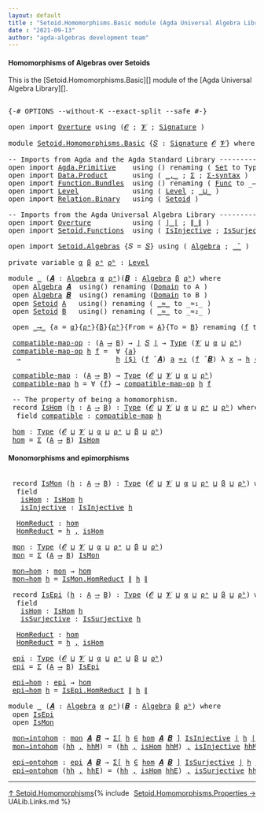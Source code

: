 ```yaml
---
layout: default
title : "Setoid.Homomorphisms.Basic module (Agda Universal Algebra Library)"
date : "2021-09-13"
author: "agda-algebras development team"
---
```


#### <a id="homomorphisms-of-algebras-over-setoids">Homomorphisms of Algebras over Setoids</a>

This is the [Setoid.Homomorphisms.Basic][] module of the [Agda Universal Algebra Library][].

<pre class="Agda">

<a id="368" class="Symbol">{-#</a> <a id="372" class="Keyword">OPTIONS</a> <a id="380" class="Pragma">--without-K</a> <a id="392" class="Pragma">--exact-split</a> <a id="406" class="Pragma">--safe</a> <a id="413" class="Symbol">#-}</a>

<a id="418" class="Keyword">open</a> <a id="423" class="Keyword">import</a> <a id="430" href="Overture.html" class="Module">Overture</a> <a id="439" class="Keyword">using</a> <a id="445" class="Symbol">(</a><a id="446" href="Overture.Signatures.html#648" class="Generalizable">𝓞</a> <a id="448" class="Symbol">;</a> <a id="450" href="Overture.Signatures.html#650" class="Generalizable">𝓥</a> <a id="452" class="Symbol">;</a> <a id="454" href="Overture.Signatures.html#3282" class="Function">Signature</a> <a id="464" class="Symbol">)</a>

<a id="467" class="Keyword">module</a> <a id="474" href="Setoid.Homomorphisms.Basic.html" class="Module">Setoid.Homomorphisms.Basic</a> <a id="501" class="Symbol">{</a><a id="502" href="Setoid.Homomorphisms.Basic.html#502" class="Bound">𝑆</a> <a id="504" class="Symbol">:</a> <a id="506" href="Overture.Signatures.html#3282" class="Function">Signature</a> <a id="516" href="Overture.Signatures.html#648" class="Generalizable">𝓞</a> <a id="518" href="Overture.Signatures.html#650" class="Generalizable">𝓥</a><a id="519" class="Symbol">}</a> <a id="521" class="Keyword">where</a>

<a id="528" class="Comment">-- Imports from Agda and the Agda Standard Library ------------------------------</a>
<a id="610" class="Keyword">open</a> <a id="615" class="Keyword">import</a> <a id="622" href="Agda.Primitive.html" class="Module">Agda.Primitive</a>    <a id="640" class="Keyword">using</a> <a id="646" class="Symbol">()</a> <a id="649" class="Keyword">renaming</a> <a id="658" class="Symbol">(</a> <a id="660" href="Agda.Primitive.html#326" class="Primitive">Set</a> <a id="664" class="Symbol">to</a> <a id="667" class="Primitive">Type</a> <a id="672" class="Symbol">)</a>
<a id="674" class="Keyword">open</a> <a id="679" class="Keyword">import</a> <a id="686" href="Data.Product.html" class="Module">Data.Product</a>      <a id="704" class="Keyword">using</a> <a id="710" class="Symbol">(</a> <a id="712" href="Agda.Builtin.Sigma.html#236" class="InductiveConstructor Operator">_,_</a> <a id="716" class="Symbol">;</a> <a id="718" href="Agda.Builtin.Sigma.html#166" class="Record">Σ</a> <a id="720" class="Symbol">;</a> <a id="722" href="Data.Product.html#916" class="Function">Σ-syntax</a> <a id="731" class="Symbol">)</a>
<a id="733" class="Keyword">open</a> <a id="738" class="Keyword">import</a> <a id="745" href="Function.Bundles.html" class="Module">Function.Bundles</a>  <a id="763" class="Keyword">using</a> <a id="769" class="Symbol">()</a> <a id="772" class="Keyword">renaming</a> <a id="781" class="Symbol">(</a> <a id="783" href="Function.Bundles.html#1868" class="Record">Func</a> <a id="788" class="Symbol">to</a> <a id="791" class="Record">_⟶_</a> <a id="795" class="Symbol">)</a>
<a id="797" class="Keyword">open</a> <a id="802" class="Keyword">import</a> <a id="809" href="Level.html" class="Module">Level</a>             <a id="827" class="Keyword">using</a> <a id="833" class="Symbol">(</a> <a id="835" href="Agda.Primitive.html#597" class="Postulate">Level</a> <a id="841" class="Symbol">;</a> <a id="843" href="Agda.Primitive.html#810" class="Primitive Operator">_⊔_</a> <a id="847" class="Symbol">)</a>
<a id="849" class="Keyword">open</a> <a id="854" class="Keyword">import</a> <a id="861" href="Relation.Binary.html" class="Module">Relation.Binary</a>   <a id="879" class="Keyword">using</a> <a id="885" class="Symbol">(</a> <a id="887" href="Relation.Binary.Bundles.html#1009" class="Record">Setoid</a> <a id="894" class="Symbol">)</a>

<a id="897" class="Comment">-- Imports from the Agda Universal Algebra Library ---------------------------</a>
<a id="976" class="Keyword">open</a> <a id="981" class="Keyword">import</a> <a id="988" href="Overture.html" class="Module">Overture</a>          <a id="1006" class="Keyword">using</a> <a id="1012" class="Symbol">(</a> <a id="1014" href="Overture.Basic.html#4326" class="Function Operator">∣_∣</a> <a id="1018" class="Symbol">;</a> <a id="1020" href="Overture.Basic.html#4364" class="Function Operator">∥_∥</a> <a id="1024" class="Symbol">)</a>
<a id="1026" class="Keyword">open</a> <a id="1031" class="Keyword">import</a> <a id="1038" href="Setoid.Functions.html" class="Module">Setoid.Functions</a>  <a id="1056" class="Keyword">using</a> <a id="1062" class="Symbol">(</a> <a id="1064" href="Setoid.Functions.Injective.html#2164" class="Function">IsInjective</a> <a id="1076" class="Symbol">;</a> <a id="1078" href="Setoid.Functions.Surjective.html#2057" class="Function">IsSurjective</a> <a id="1091" class="Symbol">)</a>

<a id="1094" class="Keyword">open</a> <a id="1099" class="Keyword">import</a> <a id="1106" href="Setoid.Algebras.html" class="Module">Setoid.Algebras</a> <a id="1122" class="Symbol">{</a><a id="1123" class="Argument">𝑆</a> <a id="1125" class="Symbol">=</a> <a id="1127" href="Setoid.Homomorphisms.Basic.html#502" class="Bound">𝑆</a><a id="1128" class="Symbol">}</a> <a id="1130" class="Keyword">using</a> <a id="1136" class="Symbol">(</a> <a id="1138" href="Setoid.Algebras.Basic.html#2837" class="Record">Algebra</a> <a id="1146" class="Symbol">;</a> <a id="1148" href="Setoid.Algebras.Basic.html#3776" class="Function Operator">_̂_</a> <a id="1152" class="Symbol">)</a>

<a id="1155" class="Keyword">private</a> <a id="1163" class="Keyword">variable</a> <a id="1172" href="Setoid.Homomorphisms.Basic.html#1172" class="Generalizable">α</a> <a id="1174" href="Setoid.Homomorphisms.Basic.html#1174" class="Generalizable">β</a> <a id="1176" href="Setoid.Homomorphisms.Basic.html#1176" class="Generalizable">ρᵃ</a> <a id="1179" href="Setoid.Homomorphisms.Basic.html#1179" class="Generalizable">ρᵇ</a> <a id="1182" class="Symbol">:</a> <a id="1184" href="Agda.Primitive.html#597" class="Postulate">Level</a>

<a id="1191" class="Keyword">module</a> <a id="1198" href="Setoid.Homomorphisms.Basic.html#1198" class="Module">_</a> <a id="1200" class="Symbol">(</a><a id="1201" href="Setoid.Homomorphisms.Basic.html#1201" class="Bound">𝑨</a> <a id="1203" class="Symbol">:</a> <a id="1205" href="Setoid.Algebras.Basic.html#2837" class="Record">Algebra</a> <a id="1213" href="Setoid.Homomorphisms.Basic.html#1172" class="Generalizable">α</a> <a id="1215" href="Setoid.Homomorphisms.Basic.html#1176" class="Generalizable">ρᵃ</a><a id="1217" class="Symbol">)(</a><a id="1219" href="Setoid.Homomorphisms.Basic.html#1219" class="Bound">𝑩</a> <a id="1221" class="Symbol">:</a> <a id="1223" href="Setoid.Algebras.Basic.html#2837" class="Record">Algebra</a> <a id="1231" href="Setoid.Homomorphisms.Basic.html#1174" class="Generalizable">β</a> <a id="1233" href="Setoid.Homomorphisms.Basic.html#1179" class="Generalizable">ρᵇ</a><a id="1235" class="Symbol">)</a> <a id="1237" class="Keyword">where</a>
 <a id="1244" class="Keyword">open</a> <a id="1249" href="Setoid.Algebras.Basic.html#2837" class="Module">Algebra</a> <a id="1257" href="Setoid.Homomorphisms.Basic.html#1201" class="Bound">𝑨</a>  <a id="1260" class="Keyword">using</a><a id="1265" class="Symbol">()</a> <a id="1268" class="Keyword">renaming</a> <a id="1277" class="Symbol">(</a><a id="1278" href="Setoid.Algebras.Basic.html#2894" class="Field">Domain</a> <a id="1285" class="Symbol">to</a> <a id="1288" class="Field">A</a> <a id="1290" class="Symbol">)</a>
 <a id="1293" class="Keyword">open</a> <a id="1298" href="Setoid.Algebras.Basic.html#2837" class="Module">Algebra</a> <a id="1306" href="Setoid.Homomorphisms.Basic.html#1219" class="Bound">𝑩</a>  <a id="1309" class="Keyword">using</a><a id="1314" class="Symbol">()</a> <a id="1317" class="Keyword">renaming</a> <a id="1326" class="Symbol">(</a><a id="1327" href="Setoid.Algebras.Basic.html#2894" class="Field">Domain</a> <a id="1334" class="Symbol">to</a> <a id="1337" class="Field">B</a> <a id="1339" class="Symbol">)</a>
 <a id="1342" class="Keyword">open</a> <a id="1347" href="Relation.Binary.Bundles.html#1009" class="Module">Setoid</a> <a id="1354" href="Setoid.Homomorphisms.Basic.html#1288" class="Function">A</a>   <a id="1358" class="Keyword">using</a><a id="1363" class="Symbol">()</a> <a id="1366" class="Keyword">renaming</a> <a id="1375" class="Symbol">(</a> <a id="1377" href="Relation.Binary.Bundles.html#1098" class="Field Operator">_≈_</a> <a id="1381" class="Symbol">to</a> <a id="1384" class="Field Operator">_≈₁_</a> <a id="1389" class="Symbol">)</a>
 <a id="1392" class="Keyword">open</a> <a id="1397" href="Relation.Binary.Bundles.html#1009" class="Module">Setoid</a> <a id="1404" href="Setoid.Homomorphisms.Basic.html#1337" class="Field">B</a>   <a id="1408" class="Keyword">using</a><a id="1413" class="Symbol">()</a> <a id="1416" class="Keyword">renaming</a> <a id="1425" class="Symbol">(</a> <a id="1427" href="Relation.Binary.Bundles.html#1098" class="Field Operator">_≈_</a> <a id="1431" class="Symbol">to</a> <a id="1434" class="Field Operator">_≈₂_</a> <a id="1439" class="Symbol">)</a>

 <a id="1443" class="Keyword">open</a> <a id="1448" href="Setoid.Homomorphisms.Basic.html#791" class="Module">_⟶_</a> <a id="1452" class="Symbol">{</a><a id="1453" class="Argument">a</a> <a id="1455" class="Symbol">=</a> <a id="1457" href="Setoid.Homomorphisms.Basic.html#1213" class="Bound">α</a><a id="1458" class="Symbol">}{</a><a id="1460" href="Setoid.Homomorphisms.Basic.html#1215" class="Bound">ρᵃ</a><a id="1462" class="Symbol">}{</a><a id="1464" href="Setoid.Homomorphisms.Basic.html#1231" class="Bound">β</a><a id="1465" class="Symbol">}{</a><a id="1467" href="Setoid.Homomorphisms.Basic.html#1233" class="Bound">ρᵇ</a><a id="1469" class="Symbol">}{</a><a id="1471" class="Argument">From</a> <a id="1476" class="Symbol">=</a> <a id="1478" href="Setoid.Homomorphisms.Basic.html#1288" class="Function">A</a><a id="1479" class="Symbol">}{</a><a id="1481" class="Argument">To</a> <a id="1484" class="Symbol">=</a> <a id="1486" href="Setoid.Homomorphisms.Basic.html#1337" class="Field">B</a><a id="1487" class="Symbol">}</a> <a id="1489" class="Keyword">renaming</a> <a id="1498" class="Symbol">(</a><a id="1499" href="Function.Bundles.html#1919" class="Field">f</a> <a id="1501" class="Symbol">to</a> <a id="1504" class="Field">_⟨$⟩_</a> <a id="1510" class="Symbol">)</a>

 <a id="1514" href="Setoid.Homomorphisms.Basic.html#1514" class="Function">compatible-map-op</a> <a id="1532" class="Symbol">:</a> <a id="1534" class="Symbol">(</a><a id="1535" href="Setoid.Homomorphisms.Basic.html#1288" class="Function">A</a> <a id="1537" href="Setoid.Homomorphisms.Basic.html#791" class="Record Operator">⟶</a> <a id="1539" href="Setoid.Homomorphisms.Basic.html#1337" class="Field">B</a><a id="1540" class="Symbol">)</a> <a id="1542" class="Symbol">→</a> <a id="1544" href="Overture.Basic.html#4326" class="Function Operator">∣</a> <a id="1546" href="Setoid.Homomorphisms.Basic.html#502" class="Bound">𝑆</a> <a id="1548" href="Overture.Basic.html#4326" class="Function Operator">∣</a> <a id="1550" class="Symbol">→</a> <a id="1552" href="Setoid.Homomorphisms.Basic.html#667" class="Primitive">Type</a> <a id="1557" class="Symbol">(</a><a id="1558" href="Setoid.Homomorphisms.Basic.html#518" class="Bound">𝓥</a> <a id="1560" href="Agda.Primitive.html#810" class="Primitive Operator">⊔</a> <a id="1562" href="Setoid.Homomorphisms.Basic.html#1213" class="Bound">α</a> <a id="1564" href="Agda.Primitive.html#810" class="Primitive Operator">⊔</a> <a id="1566" href="Setoid.Homomorphisms.Basic.html#1233" class="Bound">ρᵇ</a><a id="1568" class="Symbol">)</a>
 <a id="1571" href="Setoid.Homomorphisms.Basic.html#1514" class="Function">compatible-map-op</a> <a id="1589" href="Setoid.Homomorphisms.Basic.html#1589" class="Bound">h</a> <a id="1591" href="Setoid.Homomorphisms.Basic.html#1591" class="Bound">f</a> <a id="1593" class="Symbol">=</a>  <a id="1596" class="Symbol">∀</a> <a id="1598" class="Symbol">{</a><a id="1599" href="Setoid.Homomorphisms.Basic.html#1599" class="Bound">a</a><a id="1600" class="Symbol">}</a>
  <a id="1604" class="Symbol">→</a>                       <a id="1628" href="Setoid.Homomorphisms.Basic.html#1589" class="Bound">h</a> <a id="1630" href="Setoid.Homomorphisms.Basic.html#1504" class="Field Operator">⟨$⟩</a> <a id="1634" class="Symbol">(</a><a id="1635" href="Setoid.Homomorphisms.Basic.html#1591" class="Bound">f</a> <a id="1637" href="Setoid.Algebras.Basic.html#3776" class="Function Operator">̂</a> <a id="1639" href="Setoid.Homomorphisms.Basic.html#1201" class="Bound">𝑨</a><a id="1640" class="Symbol">)</a> <a id="1642" href="Setoid.Homomorphisms.Basic.html#1599" class="Bound">a</a> <a id="1644" href="Setoid.Homomorphisms.Basic.html#1434" class="Function Operator">≈₂</a> <a id="1647" class="Symbol">(</a><a id="1648" href="Setoid.Homomorphisms.Basic.html#1591" class="Bound">f</a> <a id="1650" href="Setoid.Algebras.Basic.html#3776" class="Function Operator">̂</a> <a id="1652" href="Setoid.Homomorphisms.Basic.html#1219" class="Bound">𝑩</a><a id="1653" class="Symbol">)</a> <a id="1655" class="Symbol">λ</a> <a id="1657" href="Setoid.Homomorphisms.Basic.html#1657" class="Bound">x</a> <a id="1659" class="Symbol">→</a> <a id="1661" href="Setoid.Homomorphisms.Basic.html#1589" class="Bound">h</a> <a id="1663" href="Setoid.Homomorphisms.Basic.html#1504" class="Field Operator">⟨$⟩</a> <a id="1667" class="Symbol">(</a><a id="1668" href="Setoid.Homomorphisms.Basic.html#1599" class="Bound">a</a> <a id="1670" href="Setoid.Homomorphisms.Basic.html#1657" class="Bound">x</a><a id="1671" class="Symbol">)</a>

 <a id="1675" href="Setoid.Homomorphisms.Basic.html#1675" class="Function">compatible-map</a> <a id="1690" class="Symbol">:</a> <a id="1692" class="Symbol">(</a><a id="1693" href="Setoid.Homomorphisms.Basic.html#1288" class="Function">A</a> <a id="1695" href="Setoid.Homomorphisms.Basic.html#791" class="Record Operator">⟶</a> <a id="1697" href="Setoid.Homomorphisms.Basic.html#1337" class="Field">B</a><a id="1698" class="Symbol">)</a> <a id="1700" class="Symbol">→</a> <a id="1702" href="Setoid.Homomorphisms.Basic.html#667" class="Primitive">Type</a> <a id="1707" class="Symbol">(</a><a id="1708" href="Setoid.Homomorphisms.Basic.html#516" class="Bound">𝓞</a> <a id="1710" href="Agda.Primitive.html#810" class="Primitive Operator">⊔</a> <a id="1712" href="Setoid.Homomorphisms.Basic.html#518" class="Bound">𝓥</a> <a id="1714" href="Agda.Primitive.html#810" class="Primitive Operator">⊔</a> <a id="1716" href="Setoid.Homomorphisms.Basic.html#1213" class="Bound">α</a> <a id="1718" href="Agda.Primitive.html#810" class="Primitive Operator">⊔</a> <a id="1720" href="Setoid.Homomorphisms.Basic.html#1233" class="Bound">ρᵇ</a><a id="1722" class="Symbol">)</a>
 <a id="1725" href="Setoid.Homomorphisms.Basic.html#1675" class="Function">compatible-map</a> <a id="1740" href="Setoid.Homomorphisms.Basic.html#1740" class="Bound">h</a> <a id="1742" class="Symbol">=</a> <a id="1744" class="Symbol">∀</a> <a id="1746" class="Symbol">{</a><a id="1747" href="Setoid.Homomorphisms.Basic.html#1747" class="Bound">f</a><a id="1748" class="Symbol">}</a> <a id="1750" class="Symbol">→</a> <a id="1752" href="Setoid.Homomorphisms.Basic.html#1514" class="Function">compatible-map-op</a> <a id="1770" href="Setoid.Homomorphisms.Basic.html#1740" class="Bound">h</a> <a id="1772" href="Setoid.Homomorphisms.Basic.html#1747" class="Bound">f</a>

 <a id="1776" class="Comment">-- The property of being a homomorphism.</a>
 <a id="1818" class="Keyword">record</a> <a id="1825" href="Setoid.Homomorphisms.Basic.html#1825" class="Record">IsHom</a> <a id="1831" class="Symbol">(</a><a id="1832" href="Setoid.Homomorphisms.Basic.html#1832" class="Bound">h</a> <a id="1834" class="Symbol">:</a> <a id="1836" href="Setoid.Homomorphisms.Basic.html#1288" class="Function">A</a> <a id="1838" href="Setoid.Homomorphisms.Basic.html#791" class="Record Operator">⟶</a> <a id="1840" href="Setoid.Homomorphisms.Basic.html#1337" class="Field">B</a><a id="1841" class="Symbol">)</a> <a id="1843" class="Symbol">:</a> <a id="1845" href="Setoid.Homomorphisms.Basic.html#667" class="Primitive">Type</a> <a id="1850" class="Symbol">(</a><a id="1851" href="Setoid.Homomorphisms.Basic.html#516" class="Bound">𝓞</a> <a id="1853" href="Agda.Primitive.html#810" class="Primitive Operator">⊔</a> <a id="1855" href="Setoid.Homomorphisms.Basic.html#518" class="Bound">𝓥</a> <a id="1857" href="Agda.Primitive.html#810" class="Primitive Operator">⊔</a> <a id="1859" href="Setoid.Homomorphisms.Basic.html#1213" class="Bound">α</a> <a id="1861" href="Agda.Primitive.html#810" class="Primitive Operator">⊔</a> <a id="1863" href="Setoid.Homomorphisms.Basic.html#1215" class="Bound">ρᵃ</a> <a id="1866" href="Agda.Primitive.html#810" class="Primitive Operator">⊔</a> <a id="1868" href="Setoid.Homomorphisms.Basic.html#1233" class="Bound">ρᵇ</a><a id="1870" class="Symbol">)</a> <a id="1872" class="Keyword">where</a>
  <a id="1880" class="Keyword">field</a> <a id="1886" href="Setoid.Homomorphisms.Basic.html#1886" class="Field">compatible</a> <a id="1897" class="Symbol">:</a> <a id="1899" href="Setoid.Homomorphisms.Basic.html#1675" class="Function">compatible-map</a> <a id="1914" href="Setoid.Homomorphisms.Basic.html#1832" class="Bound">h</a>

 <a id="1918" href="Setoid.Homomorphisms.Basic.html#1918" class="Function">hom</a> <a id="1922" class="Symbol">:</a> <a id="1924" href="Setoid.Homomorphisms.Basic.html#667" class="Primitive">Type</a> <a id="1929" class="Symbol">(</a><a id="1930" href="Setoid.Homomorphisms.Basic.html#516" class="Bound">𝓞</a> <a id="1932" href="Agda.Primitive.html#810" class="Primitive Operator">⊔</a> <a id="1934" href="Setoid.Homomorphisms.Basic.html#518" class="Bound">𝓥</a> <a id="1936" href="Agda.Primitive.html#810" class="Primitive Operator">⊔</a> <a id="1938" href="Setoid.Homomorphisms.Basic.html#1213" class="Bound">α</a> <a id="1940" href="Agda.Primitive.html#810" class="Primitive Operator">⊔</a> <a id="1942" href="Setoid.Homomorphisms.Basic.html#1215" class="Bound">ρᵃ</a> <a id="1945" href="Agda.Primitive.html#810" class="Primitive Operator">⊔</a> <a id="1947" href="Setoid.Homomorphisms.Basic.html#1231" class="Bound">β</a> <a id="1949" href="Agda.Primitive.html#810" class="Primitive Operator">⊔</a> <a id="1951" href="Setoid.Homomorphisms.Basic.html#1233" class="Bound">ρᵇ</a><a id="1953" class="Symbol">)</a>
 <a id="1956" href="Setoid.Homomorphisms.Basic.html#1918" class="Function">hom</a> <a id="1960" class="Symbol">=</a> <a id="1962" href="Agda.Builtin.Sigma.html#166" class="Record">Σ</a> <a id="1964" class="Symbol">(</a><a id="1965" href="Setoid.Homomorphisms.Basic.html#1288" class="Function">A</a> <a id="1967" href="Setoid.Homomorphisms.Basic.html#791" class="Record Operator">⟶</a> <a id="1969" href="Setoid.Homomorphisms.Basic.html#1337" class="Field">B</a><a id="1970" class="Symbol">)</a> <a id="1972" href="Setoid.Homomorphisms.Basic.html#1825" class="Record">IsHom</a>
</pre>


#### <a id="monomorphisms-and-epimorphisms">Monomorphisms and epimorphisms</a>

<pre class="Agda">

 <a id="2086" class="Keyword">record</a> <a id="2093" href="Setoid.Homomorphisms.Basic.html#2093" class="Record">IsMon</a> <a id="2099" class="Symbol">(</a><a id="2100" href="Setoid.Homomorphisms.Basic.html#2100" class="Bound">h</a> <a id="2102" class="Symbol">:</a> <a id="2104" href="Setoid.Homomorphisms.Basic.html#1288" class="Function">A</a> <a id="2106" href="Setoid.Homomorphisms.Basic.html#791" class="Record Operator">⟶</a> <a id="2108" href="Setoid.Homomorphisms.Basic.html#1337" class="Field">B</a><a id="2109" class="Symbol">)</a> <a id="2111" class="Symbol">:</a> <a id="2113" href="Setoid.Homomorphisms.Basic.html#667" class="Primitive">Type</a> <a id="2118" class="Symbol">(</a><a id="2119" href="Setoid.Homomorphisms.Basic.html#516" class="Bound">𝓞</a> <a id="2121" href="Agda.Primitive.html#810" class="Primitive Operator">⊔</a> <a id="2123" href="Setoid.Homomorphisms.Basic.html#518" class="Bound">𝓥</a> <a id="2125" href="Agda.Primitive.html#810" class="Primitive Operator">⊔</a> <a id="2127" href="Setoid.Homomorphisms.Basic.html#1213" class="Bound">α</a> <a id="2129" href="Agda.Primitive.html#810" class="Primitive Operator">⊔</a> <a id="2131" href="Setoid.Homomorphisms.Basic.html#1215" class="Bound">ρᵃ</a> <a id="2134" href="Agda.Primitive.html#810" class="Primitive Operator">⊔</a> <a id="2136" href="Setoid.Homomorphisms.Basic.html#1231" class="Bound">β</a> <a id="2138" href="Agda.Primitive.html#810" class="Primitive Operator">⊔</a> <a id="2140" href="Setoid.Homomorphisms.Basic.html#1233" class="Bound">ρᵇ</a><a id="2142" class="Symbol">)</a> <a id="2144" class="Keyword">where</a>
  <a id="2152" class="Keyword">field</a>
   <a id="2161" href="Setoid.Homomorphisms.Basic.html#2161" class="Field">isHom</a> <a id="2167" class="Symbol">:</a> <a id="2169" href="Setoid.Homomorphisms.Basic.html#1825" class="Record">IsHom</a> <a id="2175" href="Setoid.Homomorphisms.Basic.html#2100" class="Bound">h</a>
   <a id="2180" href="Setoid.Homomorphisms.Basic.html#2180" class="Field">isInjective</a> <a id="2192" class="Symbol">:</a> <a id="2194" href="Setoid.Functions.Injective.html#2164" class="Function">IsInjective</a> <a id="2206" href="Setoid.Homomorphisms.Basic.html#2100" class="Bound">h</a>

  <a id="2211" href="Setoid.Homomorphisms.Basic.html#2211" class="Function">HomReduct</a> <a id="2221" class="Symbol">:</a> <a id="2223" href="Setoid.Homomorphisms.Basic.html#1918" class="Function">hom</a>
  <a id="2229" href="Setoid.Homomorphisms.Basic.html#2211" class="Function">HomReduct</a> <a id="2239" class="Symbol">=</a> <a id="2241" href="Setoid.Homomorphisms.Basic.html#2100" class="Bound">h</a> <a id="2243" href="Agda.Builtin.Sigma.html#236" class="InductiveConstructor Operator">,</a> <a id="2245" href="Setoid.Homomorphisms.Basic.html#2161" class="Field">isHom</a>

 <a id="2253" href="Setoid.Homomorphisms.Basic.html#2253" class="Function">mon</a> <a id="2257" class="Symbol">:</a> <a id="2259" href="Setoid.Homomorphisms.Basic.html#667" class="Primitive">Type</a> <a id="2264" class="Symbol">(</a><a id="2265" href="Setoid.Homomorphisms.Basic.html#516" class="Bound">𝓞</a> <a id="2267" href="Agda.Primitive.html#810" class="Primitive Operator">⊔</a> <a id="2269" href="Setoid.Homomorphisms.Basic.html#518" class="Bound">𝓥</a> <a id="2271" href="Agda.Primitive.html#810" class="Primitive Operator">⊔</a> <a id="2273" href="Setoid.Homomorphisms.Basic.html#1213" class="Bound">α</a> <a id="2275" href="Agda.Primitive.html#810" class="Primitive Operator">⊔</a> <a id="2277" href="Setoid.Homomorphisms.Basic.html#1215" class="Bound">ρᵃ</a> <a id="2280" href="Agda.Primitive.html#810" class="Primitive Operator">⊔</a> <a id="2282" href="Setoid.Homomorphisms.Basic.html#1231" class="Bound">β</a> <a id="2284" href="Agda.Primitive.html#810" class="Primitive Operator">⊔</a> <a id="2286" href="Setoid.Homomorphisms.Basic.html#1233" class="Bound">ρᵇ</a><a id="2288" class="Symbol">)</a>
 <a id="2291" href="Setoid.Homomorphisms.Basic.html#2253" class="Function">mon</a> <a id="2295" class="Symbol">=</a> <a id="2297" href="Agda.Builtin.Sigma.html#166" class="Record">Σ</a> <a id="2299" class="Symbol">(</a><a id="2300" href="Setoid.Homomorphisms.Basic.html#1288" class="Function">A</a> <a id="2302" href="Setoid.Homomorphisms.Basic.html#791" class="Record Operator">⟶</a> <a id="2304" href="Setoid.Homomorphisms.Basic.html#1337" class="Field">B</a><a id="2305" class="Symbol">)</a> <a id="2307" href="Setoid.Homomorphisms.Basic.html#2093" class="Record">IsMon</a>

 <a id="2315" href="Setoid.Homomorphisms.Basic.html#2315" class="Function">mon→hom</a> <a id="2323" class="Symbol">:</a> <a id="2325" href="Setoid.Homomorphisms.Basic.html#2253" class="Function">mon</a> <a id="2329" class="Symbol">→</a> <a id="2331" href="Setoid.Homomorphisms.Basic.html#1918" class="Function">hom</a>
 <a id="2336" href="Setoid.Homomorphisms.Basic.html#2315" class="Function">mon→hom</a> <a id="2344" href="Setoid.Homomorphisms.Basic.html#2344" class="Bound">h</a> <a id="2346" class="Symbol">=</a> <a id="2348" href="Setoid.Homomorphisms.Basic.html#2211" class="Function">IsMon.HomReduct</a> <a id="2364" href="Overture.Basic.html#4364" class="Function Operator">∥</a> <a id="2366" href="Setoid.Homomorphisms.Basic.html#2344" class="Bound">h</a> <a id="2368" href="Overture.Basic.html#4364" class="Function Operator">∥</a>

 <a id="2372" class="Keyword">record</a> <a id="2379" href="Setoid.Homomorphisms.Basic.html#2379" class="Record">IsEpi</a> <a id="2385" class="Symbol">(</a><a id="2386" href="Setoid.Homomorphisms.Basic.html#2386" class="Bound">h</a> <a id="2388" class="Symbol">:</a> <a id="2390" href="Setoid.Homomorphisms.Basic.html#1288" class="Function">A</a> <a id="2392" href="Setoid.Homomorphisms.Basic.html#791" class="Record Operator">⟶</a> <a id="2394" href="Setoid.Homomorphisms.Basic.html#1337" class="Field">B</a><a id="2395" class="Symbol">)</a> <a id="2397" class="Symbol">:</a> <a id="2399" href="Setoid.Homomorphisms.Basic.html#667" class="Primitive">Type</a> <a id="2404" class="Symbol">(</a><a id="2405" href="Setoid.Homomorphisms.Basic.html#516" class="Bound">𝓞</a> <a id="2407" href="Agda.Primitive.html#810" class="Primitive Operator">⊔</a> <a id="2409" href="Setoid.Homomorphisms.Basic.html#518" class="Bound">𝓥</a> <a id="2411" href="Agda.Primitive.html#810" class="Primitive Operator">⊔</a> <a id="2413" href="Setoid.Homomorphisms.Basic.html#1213" class="Bound">α</a> <a id="2415" href="Agda.Primitive.html#810" class="Primitive Operator">⊔</a> <a id="2417" href="Setoid.Homomorphisms.Basic.html#1215" class="Bound">ρᵃ</a> <a id="2420" href="Agda.Primitive.html#810" class="Primitive Operator">⊔</a> <a id="2422" href="Setoid.Homomorphisms.Basic.html#1231" class="Bound">β</a> <a id="2424" href="Agda.Primitive.html#810" class="Primitive Operator">⊔</a> <a id="2426" href="Setoid.Homomorphisms.Basic.html#1233" class="Bound">ρᵇ</a><a id="2428" class="Symbol">)</a> <a id="2430" class="Keyword">where</a>
  <a id="2438" class="Keyword">field</a>
   <a id="2447" href="Setoid.Homomorphisms.Basic.html#2447" class="Field">isHom</a> <a id="2453" class="Symbol">:</a> <a id="2455" href="Setoid.Homomorphisms.Basic.html#1825" class="Record">IsHom</a> <a id="2461" href="Setoid.Homomorphisms.Basic.html#2386" class="Bound">h</a>
   <a id="2466" href="Setoid.Homomorphisms.Basic.html#2466" class="Field">isSurjective</a> <a id="2479" class="Symbol">:</a> <a id="2481" href="Setoid.Functions.Surjective.html#2057" class="Function">IsSurjective</a> <a id="2494" href="Setoid.Homomorphisms.Basic.html#2386" class="Bound">h</a>

  <a id="2499" href="Setoid.Homomorphisms.Basic.html#2499" class="Function">HomReduct</a> <a id="2509" class="Symbol">:</a> <a id="2511" href="Setoid.Homomorphisms.Basic.html#1918" class="Function">hom</a>
  <a id="2517" href="Setoid.Homomorphisms.Basic.html#2499" class="Function">HomReduct</a> <a id="2527" class="Symbol">=</a> <a id="2529" href="Setoid.Homomorphisms.Basic.html#2386" class="Bound">h</a> <a id="2531" href="Agda.Builtin.Sigma.html#236" class="InductiveConstructor Operator">,</a> <a id="2533" href="Setoid.Homomorphisms.Basic.html#2447" class="Field">isHom</a>

 <a id="2541" href="Setoid.Homomorphisms.Basic.html#2541" class="Function">epi</a> <a id="2545" class="Symbol">:</a> <a id="2547" href="Setoid.Homomorphisms.Basic.html#667" class="Primitive">Type</a> <a id="2552" class="Symbol">(</a><a id="2553" href="Setoid.Homomorphisms.Basic.html#516" class="Bound">𝓞</a> <a id="2555" href="Agda.Primitive.html#810" class="Primitive Operator">⊔</a> <a id="2557" href="Setoid.Homomorphisms.Basic.html#518" class="Bound">𝓥</a> <a id="2559" href="Agda.Primitive.html#810" class="Primitive Operator">⊔</a> <a id="2561" href="Setoid.Homomorphisms.Basic.html#1213" class="Bound">α</a> <a id="2563" href="Agda.Primitive.html#810" class="Primitive Operator">⊔</a> <a id="2565" href="Setoid.Homomorphisms.Basic.html#1215" class="Bound">ρᵃ</a> <a id="2568" href="Agda.Primitive.html#810" class="Primitive Operator">⊔</a> <a id="2570" href="Setoid.Homomorphisms.Basic.html#1231" class="Bound">β</a> <a id="2572" href="Agda.Primitive.html#810" class="Primitive Operator">⊔</a> <a id="2574" href="Setoid.Homomorphisms.Basic.html#1233" class="Bound">ρᵇ</a><a id="2576" class="Symbol">)</a>
 <a id="2579" href="Setoid.Homomorphisms.Basic.html#2541" class="Function">epi</a> <a id="2583" class="Symbol">=</a> <a id="2585" href="Agda.Builtin.Sigma.html#166" class="Record">Σ</a> <a id="2587" class="Symbol">(</a><a id="2588" href="Setoid.Homomorphisms.Basic.html#1288" class="Function">A</a> <a id="2590" href="Setoid.Homomorphisms.Basic.html#791" class="Record Operator">⟶</a> <a id="2592" href="Setoid.Homomorphisms.Basic.html#1337" class="Field">B</a><a id="2593" class="Symbol">)</a> <a id="2595" href="Setoid.Homomorphisms.Basic.html#2379" class="Record">IsEpi</a>

 <a id="2603" href="Setoid.Homomorphisms.Basic.html#2603" class="Function">epi→hom</a> <a id="2611" class="Symbol">:</a> <a id="2613" href="Setoid.Homomorphisms.Basic.html#2541" class="Function">epi</a> <a id="2617" class="Symbol">→</a> <a id="2619" href="Setoid.Homomorphisms.Basic.html#1918" class="Function">hom</a>
 <a id="2624" href="Setoid.Homomorphisms.Basic.html#2603" class="Function">epi→hom</a> <a id="2632" href="Setoid.Homomorphisms.Basic.html#2632" class="Bound">h</a> <a id="2634" class="Symbol">=</a> <a id="2636" href="Setoid.Homomorphisms.Basic.html#2499" class="Function">IsEpi.HomReduct</a> <a id="2652" href="Overture.Basic.html#4364" class="Function Operator">∥</a> <a id="2654" href="Setoid.Homomorphisms.Basic.html#2632" class="Bound">h</a> <a id="2656" href="Overture.Basic.html#4364" class="Function Operator">∥</a>

<a id="2659" class="Keyword">module</a> <a id="2666" href="Setoid.Homomorphisms.Basic.html#2666" class="Module">_</a> <a id="2668" class="Symbol">(</a><a id="2669" href="Setoid.Homomorphisms.Basic.html#2669" class="Bound">𝑨</a> <a id="2671" class="Symbol">:</a> <a id="2673" href="Setoid.Algebras.Basic.html#2837" class="Record">Algebra</a> <a id="2681" href="Setoid.Homomorphisms.Basic.html#1172" class="Generalizable">α</a> <a id="2683" href="Setoid.Homomorphisms.Basic.html#1176" class="Generalizable">ρᵃ</a><a id="2685" class="Symbol">)(</a><a id="2687" href="Setoid.Homomorphisms.Basic.html#2687" class="Bound">𝑩</a> <a id="2689" class="Symbol">:</a> <a id="2691" href="Setoid.Algebras.Basic.html#2837" class="Record">Algebra</a> <a id="2699" href="Setoid.Homomorphisms.Basic.html#1174" class="Generalizable">β</a> <a id="2701" href="Setoid.Homomorphisms.Basic.html#1179" class="Generalizable">ρᵇ</a><a id="2703" class="Symbol">)</a> <a id="2705" class="Keyword">where</a>
 <a id="2712" class="Keyword">open</a> <a id="2717" href="Setoid.Homomorphisms.Basic.html#2379" class="Module">IsEpi</a>
 <a id="2724" class="Keyword">open</a> <a id="2729" href="Setoid.Homomorphisms.Basic.html#2093" class="Module">IsMon</a>

 <a id="2737" href="Setoid.Homomorphisms.Basic.html#2737" class="Function">mon→intohom</a> <a id="2749" class="Symbol">:</a> <a id="2751" href="Setoid.Homomorphisms.Basic.html#2253" class="Function">mon</a> <a id="2755" href="Setoid.Homomorphisms.Basic.html#2669" class="Bound">𝑨</a> <a id="2757" href="Setoid.Homomorphisms.Basic.html#2687" class="Bound">𝑩</a> <a id="2759" class="Symbol">→</a> <a id="2761" href="Data.Product.html#916" class="Function">Σ[</a> <a id="2764" href="Setoid.Homomorphisms.Basic.html#2764" class="Bound">h</a> <a id="2766" href="Data.Product.html#916" class="Function">∈</a> <a id="2768" href="Setoid.Homomorphisms.Basic.html#1918" class="Function">hom</a> <a id="2772" href="Setoid.Homomorphisms.Basic.html#2669" class="Bound">𝑨</a> <a id="2774" href="Setoid.Homomorphisms.Basic.html#2687" class="Bound">𝑩</a> <a id="2776" href="Data.Product.html#916" class="Function">]</a> <a id="2778" href="Setoid.Functions.Injective.html#2164" class="Function">IsInjective</a> <a id="2790" href="Overture.Basic.html#4326" class="Function Operator">∣</a> <a id="2792" href="Setoid.Homomorphisms.Basic.html#2764" class="Bound">h</a> <a id="2794" href="Overture.Basic.html#4326" class="Function Operator">∣</a>
 <a id="2797" href="Setoid.Homomorphisms.Basic.html#2737" class="Function">mon→intohom</a> <a id="2809" class="Symbol">(</a><a id="2810" href="Setoid.Homomorphisms.Basic.html#2810" class="Bound">hh</a> <a id="2813" href="Agda.Builtin.Sigma.html#236" class="InductiveConstructor Operator">,</a> <a id="2815" href="Setoid.Homomorphisms.Basic.html#2815" class="Bound">hhM</a><a id="2818" class="Symbol">)</a> <a id="2820" class="Symbol">=</a> <a id="2822" class="Symbol">(</a><a id="2823" href="Setoid.Homomorphisms.Basic.html#2810" class="Bound">hh</a> <a id="2826" href="Agda.Builtin.Sigma.html#236" class="InductiveConstructor Operator">,</a> <a id="2828" href="Setoid.Homomorphisms.Basic.html#2161" class="Field">isHom</a> <a id="2834" href="Setoid.Homomorphisms.Basic.html#2815" class="Bound">hhM</a><a id="2837" class="Symbol">)</a> <a id="2839" href="Agda.Builtin.Sigma.html#236" class="InductiveConstructor Operator">,</a> <a id="2841" href="Setoid.Homomorphisms.Basic.html#2180" class="Field">isInjective</a> <a id="2853" href="Setoid.Homomorphisms.Basic.html#2815" class="Bound">hhM</a>

 <a id="2859" href="Setoid.Homomorphisms.Basic.html#2859" class="Function">epi→ontohom</a> <a id="2871" class="Symbol">:</a> <a id="2873" href="Setoid.Homomorphisms.Basic.html#2541" class="Function">epi</a> <a id="2877" href="Setoid.Homomorphisms.Basic.html#2669" class="Bound">𝑨</a> <a id="2879" href="Setoid.Homomorphisms.Basic.html#2687" class="Bound">𝑩</a> <a id="2881" class="Symbol">→</a> <a id="2883" href="Data.Product.html#916" class="Function">Σ[</a> <a id="2886" href="Setoid.Homomorphisms.Basic.html#2886" class="Bound">h</a> <a id="2888" href="Data.Product.html#916" class="Function">∈</a> <a id="2890" href="Setoid.Homomorphisms.Basic.html#1918" class="Function">hom</a> <a id="2894" href="Setoid.Homomorphisms.Basic.html#2669" class="Bound">𝑨</a> <a id="2896" href="Setoid.Homomorphisms.Basic.html#2687" class="Bound">𝑩</a> <a id="2898" href="Data.Product.html#916" class="Function">]</a> <a id="2900" href="Setoid.Functions.Surjective.html#2057" class="Function">IsSurjective</a> <a id="2913" href="Overture.Basic.html#4326" class="Function Operator">∣</a> <a id="2915" href="Setoid.Homomorphisms.Basic.html#2886" class="Bound">h</a> <a id="2917" href="Overture.Basic.html#4326" class="Function Operator">∣</a>
 <a id="2920" href="Setoid.Homomorphisms.Basic.html#2859" class="Function">epi→ontohom</a> <a id="2932" class="Symbol">(</a><a id="2933" href="Setoid.Homomorphisms.Basic.html#2933" class="Bound">hh</a> <a id="2936" href="Agda.Builtin.Sigma.html#236" class="InductiveConstructor Operator">,</a> <a id="2938" href="Setoid.Homomorphisms.Basic.html#2938" class="Bound">hhE</a><a id="2941" class="Symbol">)</a> <a id="2943" class="Symbol">=</a> <a id="2945" class="Symbol">(</a><a id="2946" href="Setoid.Homomorphisms.Basic.html#2933" class="Bound">hh</a> <a id="2949" href="Agda.Builtin.Sigma.html#236" class="InductiveConstructor Operator">,</a> <a id="2951" href="Setoid.Homomorphisms.Basic.html#2447" class="Field">isHom</a> <a id="2957" href="Setoid.Homomorphisms.Basic.html#2938" class="Bound">hhE</a><a id="2960" class="Symbol">)</a> <a id="2962" href="Agda.Builtin.Sigma.html#236" class="InductiveConstructor Operator">,</a> <a id="2964" href="Setoid.Homomorphisms.Basic.html#2466" class="Field">isSurjective</a> <a id="2977" href="Setoid.Homomorphisms.Basic.html#2938" class="Bound">hhE</a>
</pre>

--------------------------------

<span style="float:left;">[↑ Setoid.Homomorphisms](Setoid.Homomorphisms.html)</span>
<span style="float:right;">[Setoid.Homomorphisms.Properties →](Setoid.Homomorphisms.Properties.html)</span>

{% include UALib.Links.md %}


